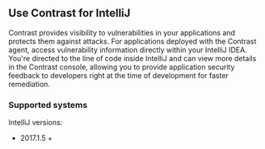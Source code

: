 <!--
title: "What is Contrast for IntelliJ?"
description: "What is Contrast for IntelliJ?"
tags: "tools intellij integration"
-->

## Use Contrast for IntelliJ

Contrast provides visibility to vulnerabilities in your applications and protects them against attacks. For applications deployed with the Contrast agent, access vulnerability information directly within your IntelliJ IDEA. You're directed to the line of code inside IntelliJ and can view more details in the Contrast console, allowing you to provide application security feedback to developers right at the time of development for faster remediation.

### Supported systems 

IntelliJ versions:
* 2017.1.5 +